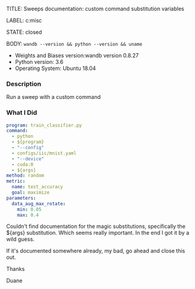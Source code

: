 TITLE:
Sweeps documentation: custom command substitution variables

LABEL:
c:misc

STATE:
closed

BODY:
`wandb --version && python --version && uname`

* Weights and Biases version:wandb version 0.8.27
* Python version: 3.6
* Operating System: Ubuntu 18.04

### Description

Run a sweep with a custom command

### What I Did

```yaml
program: train_classifier.py 
command:
  - python
  - ${program}
  - "--config"
  - configs/iic/mnist.yaml 
  - "--device" 
  - cuda:0
  - ${args}
method: random
metric: 
  name: test_accuracy
  goal: maximize
parameters:
  data_aug_max_rotate:
    min: 0.05
    max: 0.4
```
Couldn't find documentation for the magic substitutions, specifically the ${args} substitution.  Which seems really important.  In the end I got it by a wild guess.

If it's documented somewhere already, my bad, go ahead and close this out.

Thanks

Duane



